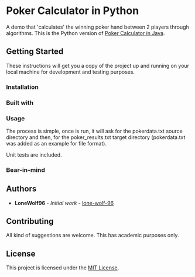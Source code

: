 # Poker Calculator in Python

A demo that 'calculates' the winning poker hand between 2 players through algorithms. This is the Python version of [Poker Calculator in Java](https://github.com/lone-wolf-96/poker-calculator).

## Getting Started

These instructions will get you a copy of the project up and running on your local machine for development and testing purposes.

### Installation

### Built with

### Usage

The process is simple, once is run, it will ask for the pokerdata.txt source directory and then, for the poker_results.txt target directory (pokerdata.txt was added as an example for file format).

Unit tests are included.

### Bear-in-mind

## Authors

* **LoneWolf96** - *Initial work* - [lone-wolf-96](https://github.com/lone-wolf-96)

## Contributing

All kind of suggestions are welcome. This has academic purposes only.

## License

This project is licensed under the [MIT License](https://choosealicense.com/licenses/mit/).
